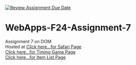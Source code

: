 [![Review Assignment Due Date](https://classroom.github.com/assets/deadline-readme-button-22041afd0340ce965d47ae6ef1cefeee28c7c493a6346c4f15d667ab976d596c.svg)](https://classroom.github.com/a/NPDM3uFp)
# WebApps-F24-Assignment-7
Assignment 7 on DOM
<br>
Hosted at [Click here...for Safari Page](https://44-563-webapps-f24.github.io/44563-webapps-f24-assignment7-Subhani6697/safari.html)
<br>
[Click here...for Timing Game Page](https://44-563-webapps-f24.github.io/44563-webapps-f24-assignment7-Subhani6697/precision.html)
<br>
[Click here...for Item List Page](https://44-563-webapps-f24.github.io/44563-webapps-f24-assignment7-Subhani6697/divlist.html)

